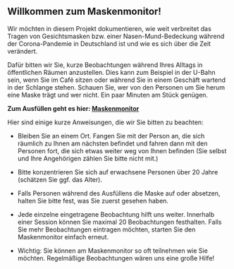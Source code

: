## Willkommen zum Maskenmonitor!

Wir möchten in diesem Projekt dokumentieren, wie weit verbreitet das Tragen von Gesichtsmasken bzw. einer Nasen-Mund-Bedeckung während der Corona-Pandemie in Deutschland ist und wie es sich über die Zeit verändert.

Dafür bitten wir Sie, kurze Beobachtungen während Ihres Alltags in öffentlichen Räumen anzustellen. Dies kann zum Beispiel in der U-Bahn sein, wenn Sie im Café sitzen oder während Sie in einem Geschäft wartend in der Schlange stehen. Schauen Sie, wer von den Personen um Sie herum eine Maske trägt und wer nicht. Ein paar Minuten am Stück genügen.

**Zum Ausfüllen geht es hier: [Maskenmonitor](www.soscisurvey.de/maskenmonitor)**

Hier sind einige kurze Anweisungen, die wir Sie bitten zu beachten:

- Bleiben Sie an einem Ort. Fangen Sie mit der Person an, die sich räumlich zu Ihnen am nächsten befindet und fahren dann mit den Personen fort, die sich etwas weiter weg von Ihnen befinden (Sie selbst und Ihre Angehörigen zählen Sie bitte nicht mit.)

- Bitte konzentrieren Sie sich auf erwachsene Personen über 20 Jahre (schätzen Sie ggf. das Alter).

- Falls Personen während des Ausfüllens die Maske auf oder absetzen, halten Sie bitte fest, was Sie zuerst gesehen haben.

- Jede einzelne eingetragene Beobachtung hilft uns weiter. Innerhalb einer Session können Sie maximal 20 Beobachtungen festhalten. Falls Sie mehr Beobachtungen eintragen möchten, starten Sie den Maskenmonitor einfach erneut.

- Wichtig: Sie können am Maskenmonitor so oft teilnehmen wie Sie möchten. Regelmäßige Beobachtungen wären uns eine große Hilfe!

